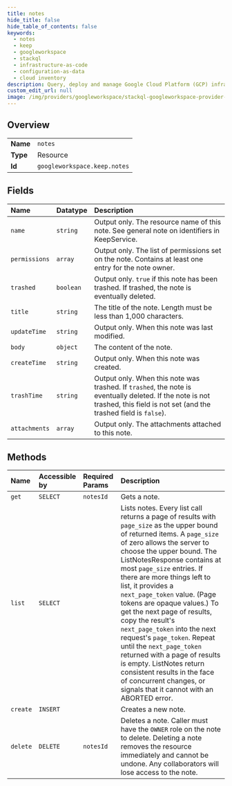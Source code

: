 ```yaml
---
title: notes
hide_title: false
hide_table_of_contents: false
keywords:
  - notes
  - keep
  - googleworkspace    
  - stackql
  - infrastructure-as-code
  - configuration-as-data
  - cloud inventory
description: Query, deploy and manage Google Cloud Platform (GCP) infrastructure and resources using SQL
custom_edit_url: null
image: /img/providers/googleworkspace/stackql-googleworkspace-provider-featured-image.png
---
```

  
    

## Overview
<table><tbody>
<tr><td><b>Name</b></td><td><code>notes</code></td></tr>
<tr><td><b>Type</b></td><td>Resource</td></tr>
<tr><td><b>Id</b></td><td><code>googleworkspace.keep.notes</code></td></tr>
</tbody></table>

## Fields
| Name | Datatype | Description |
|:-----|:---------|:------------|
| `name` | `string` | Output only. The resource name of this note. See general note on identifiers in KeepService. |
| `permissions` | `array` | Output only. The list of permissions set on the note. Contains at least one entry for the note owner. |
| `trashed` | `boolean` | Output only. `true` if this note has been trashed. If trashed, the note is eventually deleted. |
| `title` | `string` | The title of the note. Length must be less than 1,000 characters. |
| `updateTime` | `string` | Output only. When this note was last modified. |
| `body` | `object` | The content of the note. |
| `createTime` | `string` | Output only. When this note was created. |
| `trashTime` | `string` | Output only. When this note was trashed. If `trashed`, the note is eventually deleted. If the note is not trashed, this field is not set (and the trashed field is `false`). |
| `attachments` | `array` | Output only. The attachments attached to this note. |
## Methods
| Name | Accessible by | Required Params | Description |
|:-----|:--------------|:----------------|:------------|
| `get` | `SELECT` | `notesId` | Gets a note. |
| `list` | `SELECT` |  | Lists notes. Every list call returns a page of results with `page_size` as the upper bound of returned items. A `page_size` of zero allows the server to choose the upper bound. The ListNotesResponse contains at most `page_size` entries. If there are more things left to list, it provides a `next_page_token` value. (Page tokens are opaque values.) To get the next page of results, copy the result's `next_page_token` into the next request's `page_token`. Repeat until the `next_page_token` returned with a page of results is empty. ListNotes return consistent results in the face of concurrent changes, or signals that it cannot with an ABORTED error. |
| `create` | `INSERT` |  | Creates a new note. |
| `delete` | `DELETE` | `notesId` | Deletes a note. Caller must have the `OWNER` role on the note to delete. Deleting a note removes the resource immediately and cannot be undone. Any collaborators will lose access to the note. |
